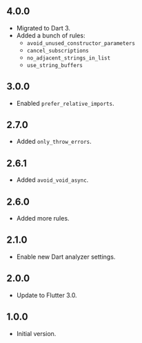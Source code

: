 ## 4.0.0

- Migrated to Dart 3.
- Added a bunch of rules:
  - `avoid_unused_constructor_parameters`
  - `cancel_subscriptions`
  - `no_adjacent_strings_in_list`
  - `use_string_buffers`

## 3.0.0

- Enabled `prefer_relative_imports`.

## 2.7.0

- Added `only_throw_errors`.

## 2.6.1

- Added `avoid_void_async`.

## 2.6.0

- Added more rules.

## 2.1.0

- Enable new Dart analyzer settings.

## 2.0.0

- Update to Flutter 3.0.

## 1.0.0

- Initial version.

